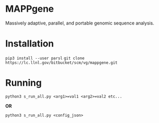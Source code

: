 # MAPPgene

Massively adaptive, parallel, and portable genomic sequence analysis.

# Installation

`pip3 install --user parsl`
`git clone https://lc.llnl.gov/bitbucket/scm/vg/mappgene.git`

# Running

`python3 s_run_all.py <arg1>=val1 <arg2>=val2 etc...`

**OR**

`python3 s_run_all.py <config_json>`